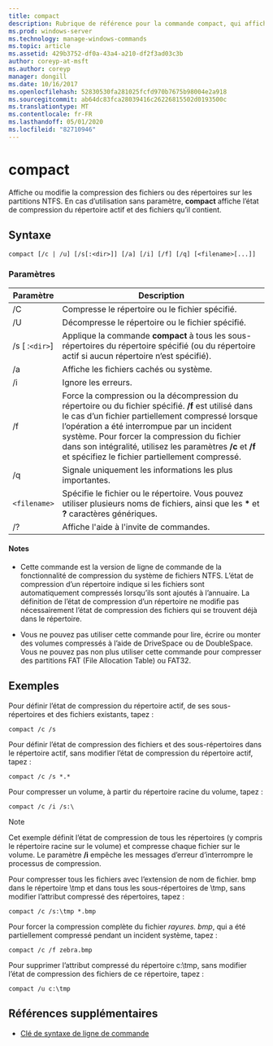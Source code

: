 ```yaml
---
title: compact
description: Rubrique de référence pour la commande compact, qui affiche ou modifie la compression des fichiers ou des répertoires sur les partitions NTFS.
ms.prod: windows-server
ms.technology: manage-windows-commands
ms.topic: article
ms.assetid: 429b3752-df0a-43a4-a210-df2f3ad03c3b
author: coreyp-at-msft
ms.author: coreyp
manager: dongill
ms.date: 10/16/2017
ms.openlocfilehash: 52830530fa281025fcfd970b7675b98004e2a918
ms.sourcegitcommit: ab64dc83fca28039416c26226815502d0193500c
ms.translationtype: MT
ms.contentlocale: fr-FR
ms.lasthandoff: 05/01/2020
ms.locfileid: "82710946"
---
```

# <a name="compact"></a>compact

Affiche ou modifie la compression des fichiers ou des répertoires sur les partitions NTFS. En cas d’utilisation sans paramètre, **compact** affiche l’état de compression du répertoire actif et des fichiers qu’il contient.

## <a name="syntax"></a>Syntaxe

```
compact [/c | /u] [/s[:<dir>]] [/a] [/i] [/f] [/q] [<filename>[...]]
```

### <a name="parameters"></a>Paramètres

| Paramètre | Description |
| --------- | ----------- |
| /C | Compresse le répertoire ou le fichier spécifié. |
| /U | Décompresse le répertoire ou le fichier spécifié. |
| /s [ :`<dir>`] | Applique la commande **compact** à tous les sous-répertoires du répertoire spécifié (ou du répertoire actif si aucun répertoire n’est spécifié). |
| /a | Affiche les fichiers cachés ou système. |
| /i | Ignore les erreurs. |
| /f | Force la compression ou la décompression du répertoire ou du fichier spécifié. **/f** est utilisé dans le cas d’un fichier partiellement compressé lorsque l’opération a été interrompue par un incident système. Pour forcer la compression du fichier dans son intégralité, utilisez les paramètres **/c** et **/f** et spécifiez le fichier partiellement compressé. |
| /q | Signale uniquement les informations les plus importantes. |
| `<filename>` | Spécifie le fichier ou le répertoire. Vous pouvez utiliser plusieurs noms de fichiers, ainsi que les **&#42;** et **?** caractères génériques. |
| /? | Affiche l'aide à l'invite de commandes. |

#### <a name="remarks"></a>Notes 

- Cette commande est la version de ligne de commande de la fonctionnalité de compression du système de fichiers NTFS. L’état de compression d’un répertoire indique si les fichiers sont automatiquement compressés lorsqu’ils sont ajoutés à l’annuaire. La définition de l’état de compression d’un répertoire ne modifie pas nécessairement l’état de compression des fichiers qui se trouvent déjà dans le répertoire.

- Vous ne pouvez pas utiliser cette commande pour lire, écrire ou monter des volumes compressés à l’aide de DriveSpace ou de DoubleSpace. Vous ne pouvez pas non plus utiliser cette commande pour compresser des partitions FAT (File Allocation Table) ou FAT32.

## <a name="examples"></a>Exemples

Pour définir l’état de compression du répertoire actif, de ses sous-répertoires et des fichiers existants, tapez :

```
compact /c /s
```

Pour définir l’état de compression des fichiers et des sous-répertoires dans le répertoire actif, sans modifier l’état de compression du répertoire actif, tapez :

```
compact /c /s *.*
```

Pour compresser un volume, à partir du répertoire racine du volume, tapez :

```
compact /c /i /s:\
```

> [!NOTE]
> Cet exemple définit l’état de compression de tous les répertoires (y compris le répertoire racine sur le volume) et compresse chaque fichier sur le volume. Le paramètre **/i** empêche les messages d’erreur d’interrompre le processus de compression.

Pour compresser tous les fichiers avec l’extension de nom de fichier. bmp dans le répertoire \tmp et dans tous les sous-répertoires de \tmp, sans modifier l’attribut compressé des répertoires, tapez :

```
compact /c /s:\tmp *.bmp
```

Pour forcer la compression complète du fichier *rayures. bmp*, qui a été partiellement compressé pendant un incident système, tapez :

```
compact /c /f zebra.bmp
```

Pour supprimer l’attribut compressé du répertoire c:\tmp, sans modifier l’état de compression des fichiers de ce répertoire, tapez :

```
compact /u c:\tmp
```

## <a name="additional-references"></a>Références supplémentaires

- [Clé de syntaxe de ligne de commande](command-line-syntax-key.md)